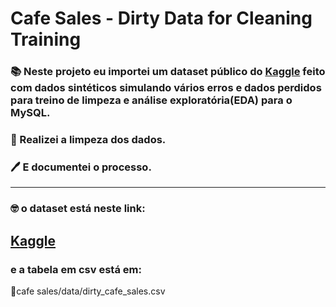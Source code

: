# Cafe Sales - Dirty Data for Cleaning Training

### 📚 Neste projeto eu importei um dataset público do [Kaggle](https://www.kaggle.com/) feito com dados sintéticos simulando vários erros e dados perdidos para treino de limpeza e análise exploratória(EDA) para o MySQL. 
### 🧼 Realizei a limpeza dos dados.  
### 🖊️ E documentei o processo.
---  
### 🤓 o dataset está neste link:  
[Kaggle](https://www.kaggle.com/datasets/ahmedmohamed2003/cafe-sales-dirty-data-for-cleaning-training/data)
---
### e a tabela em csv está em:  
📁cafe sales/data/dirty_cafe_sales.csv
